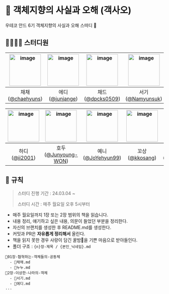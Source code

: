 # 📙 객체지향의 사실과 오해 (객사오)
우테코 안드 6기 객체지향의 사실과 오해 스떠디 💨


## 👩‍💻👨‍💻 스터디원
<img height="100" alt="image" src="https://github.com/chaehyuns/GaegSa5/assets/80222352/10723fd2-0a26-4958-aaea-4aed9e1521db"> | <img height="100" alt="image" src="https://github.com/chaehyuns/GaegSa5/assets/80222352/8f88ea74-6f10-4a61-aede-5ee4387a8bbf"> | <img height="100" alt="image" src="https://github.com/chaehyuns/GaegSa5/assets/80222352/aea5197f-8651-45a4-8bec-1e28baeae41c"> | <img height="100" alt="image" src="https://github.com/chaehyuns/GaegSa5/assets/80222352/a692d219-d29b-46a4-83ea-66059e29374c"> | <img height="100" alt="image" src="https://github.com/chaehyuns/GaegSa5/assets/80222352/078700e8-4b26-4d08-bae4-9ed15f1c8e17"> 
:---: | :---: | :---: | :---: | :---: | 
채채([@chaehyuns](https://github.com/chaehyuns)) | 에디([@junjange](https://github.com/junjange)) | 채드([@dpcks0509](https://github.com/dpcks0509)) | 서기([@Namyunsuk](https://github.com/Namyunsuk)) | 올리브([@kimhm0728](https://github.com/kimhm0728))

<img height="100" alt="image" src="https://github.com/chaehyuns/GaegSa5/assets/80222352/ddb32162-b497-4455-af10-7bda2281abc1"> | <img height="100" alt="image" src="https://github.com/chaehyuns/GaegSa5/assets/80222352/faa322ca-ad99-4994-9d0e-c8bd1bf3237a"> | <img height="100" alt="image" src="https://github.com/chaehyuns/GaegSa5/assets/80222352/b80e2a6b-08e0-46e5-bd61-db1ba4e72d58"> | <img height="100" alt="image" src="https://github.com/chaehyuns/GaegSa5/assets/80222352/a2ed51c2-3a26-4916-8fa0-9079ceb63261"> | <img height="100" alt="image" src="https://github.com/chaehyuns/GaegSa5/assets/80222352/bbc9a546-a1f3-493c-a1bc-2b4e8b53b303"> | <img height="100" alt="image" src="https://github.com/chaehyuns/GaegSa5/assets/80222352/5f1f0da7-b745-4c83-b474-042cc4cc48e0">
:---: | :---: | :---: | :---: | :---: |  :---: | 
하디([@ii2001](https://github.com/ii2001)) | 호두([@Junyoung-WON](https://github.com/Junyoung-WON)) | 예니([@JoYehyun99](https://github.com/JoYehyun99)) | 꼬상([@kkosang](https://github.com/kkosang)) | 누누([@jinuemong](https://github.com/jinuemong)) | 레오([@jaeyeongjo](https://github.com/jaeyeongjo))


## 📌 규칙
> 스터디 진행 기간 : 24.03.04 ~
> 
> 스터디 시간 : 매주 월요일 오후 5시부터

- 매주 월요일까지 1장 또는 2장 범위의 책을 읽습니다.
- 내용 정리, 얘기하고 싶은 내용, 의문이 들었던 부분을 정리한다.
- 자신의 브랜치를 생성한 후 README.md를 생성한다.
- 커밋과 PR은 **자유롭게 정리해서** 올린다.
- 책을 읽지 못한 경우 사랑이 담긴 꿀밤🍯을 기쁜 마음으로 받아들인다.
- 폴더 구조 : `{n}장-제목 / {본인_닉네임}.md`

```
📂01장-협혁하는-객체들의-공동체
  - 📃채채.md
  - 📃누누.md
📂2장-이상한-나라의-객체
  - 📃서기.md
  - 📃에디.md
...
